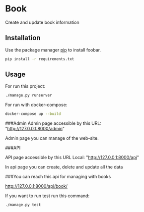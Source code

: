 # Book
Create and update book information

## Installation

Use the package manager [pip](https://pip.pypa.io/en/stable/) to install foobar.
```bash
pip install -r requirements.txt
```

## Usage

For run this project:
```bash
./manage.py runserver
```

For run with docker-compose:
```bash
docker-compose up --build
```

###Admin
Admin page accessible by this URL: "http://127.0.0.1:8000/admin"

Admin page you can manage of the web-site.

###API

API page accessible by this URL Local: "http://127.0.0.1:8000/api"

In api page you can create, delete and update all the data


###You can reach this api for managing with books 

http://127.0.0.1:8000/api/book/


If you want to run test run this command:

```bash
./manage.py test
```
